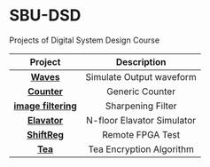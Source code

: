 # SBU-DSD
Projects of Digital System Design Course


| Project | Description |
|  :---:  |  :-------:  |
| [**Waves**](https://github.com/ehsansajadi/SBU-DSD/tree/main/1) | Simulate Output waveform |
| [**Counter**](https://github.com/ehsansajadi/SBU-DSD/tree/main/2) | Generic Counter |
| [**image filtering**](https://github.com/ehsansajadi/SBU-DSD/tree/main/3) | Sharpening Filter |
| [**Elavator**](https://github.com/ehsansajadi/SBU-DSD/tree/main/4) | N-floor Elavator Simulator | 
| [**ShiftReg**](https://github.com/ehsansajadi/SBU-DSD/tree/main/5) | Remote FPGA Test |
| [**Tea**](https://github.com/ehsansajadi/SBU-DSD/tree/main/6) | Tea Encryption Algorithm |
